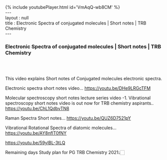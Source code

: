 {% include youtubePlayer.html id='VmAqQ-wb8CM' %}<br>---<br>layout : null<br>title : Electronic Spectra of conjugated molecules | Short notes | TRB Chemistry<br>---<br><h3>Electronic Spectra of conjugated molecules | Short notes | TRB Chemistry</h3><br><br><p>This video explains Short notes of Conjugated molecules electronic spectra.

Electronic spectra short notes video...
https://youtu.be/DHe9LRGcTFM

Molecular spectroscopy short notes lecture series video -1.
Vibrational spectroscopy short notes video is out now for TRB chemistry aspirants.. 
https://youtu.be/ChL1QdbvTN8

Raman Spectra Short notes...
https://youtu.be/QUZ6D7521pY

Vibrational Rotational Spectra of diatomic molecules...
https://youtu.be/AY8nfIT0fNY



https://youtu.be/59ylBL-3tLQ

Remaining days Study plan for PG TRB Chemistry 2021👆🏻</p><br>